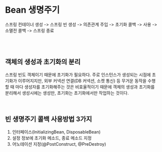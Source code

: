 # Bean 생명주기 

스프링 컨테이너 생성 -> 스프링 빈 생성 -> 의존관계 주입 -> 초기화 콜백 -> 사용 -> 소멸전 콜백 -> 스프링 종료 

<br/>
<br/>

## 객체의 생성과 초기화의 분리
스프링 빈도 객체이기 때문에 초기화가 필요하다. 주로 인스턴스가 생성되는 시점에 초기화가 이루어지지만, 외부 커넥션 연결(DB 커넥션, 소켓 통신) 등 무거운 동작을 수행할 때 마다 생성자를 초기화해주는 것은 비효율적이기 때문에 객체의 생성과 초기화를 분리해서 생성시에는 생성만, 초기화는 초기화에서만 작업하는 것이다. 

<br/>

## 빈 생명주기 콜백 사용방법 3가지 
1. 인터페이스(InitializingBean, DisposableBean)
2. 설정 정보에 초기화 메소드, 종료 메소드 지정 
3. 어노테이션 지정(@PostConstruct, @PreDestroy)

<br/>
<br/>